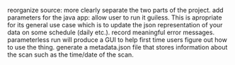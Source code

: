 reorganize source: more clearly separate the two parts of the project.
add parameters for the java app: allow user to run it guiless. This is apropriate for its general use case which is to
update the json representation of your data on some schedule (daily etc.).
record meaningful error messages.
parameterless run will produce a GUI to help first time users figure out how to use the thing.
generate a metadata.json file that stores information about the scan such as the time/date of the scan.